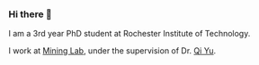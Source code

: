### Hi there 👋

I am a 3rd year PhD student at Rochester Institute of Technology.

I work at [Mining Lab](https://www.rit.edu/mining/), under the supervision of Dr. [Qi Yu](https://www.rit.edu/mining/qi-yu).

<!--
**mahmozaffari/mahmozaffari** is a ✨ _special_ ✨ repository because its `README.md` (this file) appears on your GitHub profile.

Here are some ideas to get you started:

- 🔭 I’m currently working on ...
- 🌱 I’m currently learning ...
- 👯 I’m looking to collaborate on ...
- 🤔 I’m looking for help with ...
- 💬 Ask me about ...
- 📫 How to reach me: ...
- 😄 Pronouns: ...
- ⚡ Fun fact: ...
-->
